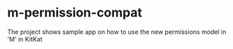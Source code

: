 # m-permission-compat

The project shows sample app on how to use the new permissions model in 'M' in KitKat
